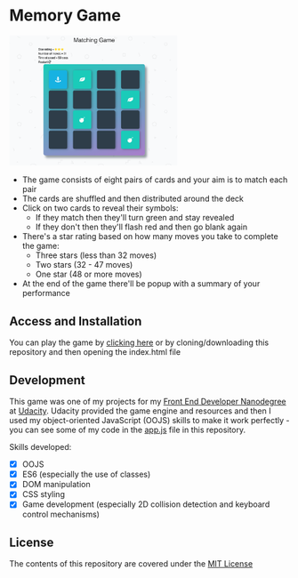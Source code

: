 # Memory Game

<img src="/img/Memory Game Screenshot.png" alt="screenshot of memory game" width="60%" height="60%">

- The game consists of eight pairs of cards and your aim is to match each pair
- The cards are shuffled and then distributed around the deck
- Click on two cards to reveal their symbols:
  - If they match then they'll turn green and stay revealed
  - If they don't then they'll flash red and then go blank again
- There's a star rating based on how many moves you take to complete the game:
  - Three stars (less than 32 moves)
  - Two stars (32 - 47 moves) 
  - One star (48 or more moves)
- At the end of the game there'll be popup with a summary of your performance

## Access and Installation

You can play the game by [clicking here][1] or by cloning/downloading this repository and then opening the index.html file

## Development

This game was one of my projects for my [Front End Developer Nanodegree][2] at [Udacity][3]. Udacity provided the game engine and resources and then I used my object-oriented JavaScript (OOJS) skills to make it work perfectly - you can see some of my code in the [app.js](js/app.js) file in this repository.

Skills developed:

* [x] OOJS
* [x] ES6 (especially the use of classes)
* [x] DOM manipulation
* [x] CSS styling
* [x] Game development (especially 2D collision detection and keyboard control mechanisms)

## License

The contents of this repository are covered under the [MIT License](LICENSE)

[1]:https://wlabi.github.io/Memory-Game-Udacity-FEND/
[2]:https://eu.udacity.com/course/front-end-web-developer-nanodegree--nd001
[3]:https://eu.udacity.com/
